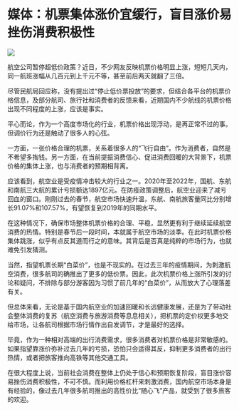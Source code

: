 # 媒体：机票集体涨价宜缓行，盲目涨价易挫伤消费积极性

![](https://inews.gtimg.com/newsapp_bt/0/15654076376/1000)

航空公司暂停超低价政策？近日，不少网友反映机票价格明显上涨，短短几天内，同一航班涨幅从几百元到上千元不等，甚至前后两天就翻了三倍。

尽管民航局回应称，没有提出过“停止低价票投放”的要求，但结合各平台的机票价格信息，及部分航司、旅行社和消费者的反馈来看，近期国内不少航线的机票价格出现不同程度的上涨，应该是事实。

平心而论，作为一个高度市场化的行业，机票价格出现浮动，是再正常不过的事。但调价行为还是触动了很多人的心弦。

一方面，一张价格合理的机票，关系着很多人的“飞行自由”。作为消费者，自然是不希望多掏钱。另一方面，在当前提振消费信心、促进消费回暖的大背景下，机票价格的集体上涨，也与消费者的预期相背离。

应该看到，航空业是受疫情冲击较大的行业之一。2020年至2022年，国航、东航和南航三大航的累计亏损额达1897亿元。在防疫政策调整后，航空业迎来了减亏回血的窗口。刚刚过去的春节，航空市场快速升温，东航、南航旅客量同比分别增长91.07%和107.57%，有望恢复到2019年的同期水平。

在这种情况下，确保市场整体机票价格的合理、平稳，显然更有利于继续延续航空消费的热情。特别是春节后一段时间，本就属于航空市场的淡季。在此时机票价格集体跳涨，似乎有点反其道而行之的意味。其背后是否真是纯粹的市场行为，也就难免引发猜测。

当然，指望机票长期“白菜价”，也是不现实的。在过去三年的疫情期间，为刺激航空消费，很多航司的确推出了更多的低价票。因此，此次机票价格上涨所引发的讨论和疑问，不排除与部分游客因为习惯了前几年的“白菜价”，从而放大了心理落差有关。

但总体来看，无论是基于国内航空业的加速回暖和长远健康发展，还是为了带动社会整体消费的复苏（航空消费与旅游消费等息息相关），把机票的定价权更多地交给市场，让各航司根据市场行情作出自发调节，才是最好的选择。

毕竟，作为一种相对高端的出行消费需求，很多消费者对机票价格是非常敏感的。如果指望靠涨价弥补过去几年的亏损，恐怕只会适得其反，抑制更多消费者的出行热情，或者把旅客推向高铁等其他交通工具。

在很大程度上说，当前社会消费在整体上仍处于信心和预期恢复阶段，盲目涨价容易挫伤消费积极性，不可不慎。而利用价格杠杆来刺激消费，国内航空市场本身是有经验的，像过去几年很多航司推出的高性价比“随心飞”产品，就受到了很多旅客的欢迎。


